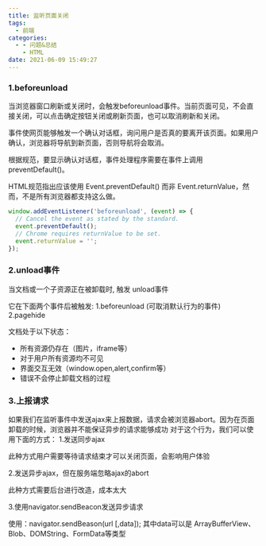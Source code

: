 ```yaml
---
title: 监听页面关闭
tags:
  - 前端
categories:
  - - 问题&总结
    - HTML
date: 2021-06-09 15:49:27
---
```


### 1.beforeunload

当浏览器窗口刷新或关闭时，会触发beforeunload事件。当前页面可见，不会直接关闭，可以点击确定按钮关闭或刷新页面，也可以取消刷新和关闭。

事件使网页能够触发一个确认对话框，询问用户是否真的要离开该页面。如果用户确认，浏览器将导航到新页面，否则导航将会取消。

根据规范，要显示确认对话框，事件处理程序需要在事件上调用preventDefault()。

HTML规范指出应该使用 Event.preventDefault() 而非 Event.returnValue，然而，不是所有浏览器都支持这么做。

```js
window.addEventListener('beforeunload', (event) => {
  // Cancel the event as stated by the standard.
  event.preventDefault();
  // Chrome requires returnValue to be set.
  event.returnValue = '';
});
```

### 2.unload事件

当文档或一个子资源正在被卸载时, 触发 unload事件

它在下面两个事件后被触发:
1.beforeunload (可取消默认行为的事件)
2.pagehide

文档处于以下状态：
+ 所有资源仍存在（图片，iframe等）
+ 对于用户所有资源均不可见
+ 界面交互无效（window.open,alert,confirm等）
+ 错误不会停止卸载文档的过程

### 3.上报请求

如果我们在监听事件中发送ajax来上报数据，请求会被浏览器abort。因为在页面卸载的时候，浏览器并不能保证异步的请求能够成功
对于这个行为，我们可以使用下面的方式：
1.发送同步ajax

此种方式用户需要等待请求结束才可以关闭页面，会影响用户体验

2.发送异步ajax，但在服务端忽略ajax的abort

此种方式需要后台进行改造，成本太大

3.使用navigator.sendBeacon发送异步请求

使用：navigator.sendBeason(url [,data]);
其中data可以是 ArrayBufferView、Blob、DOMString、FormData等类型